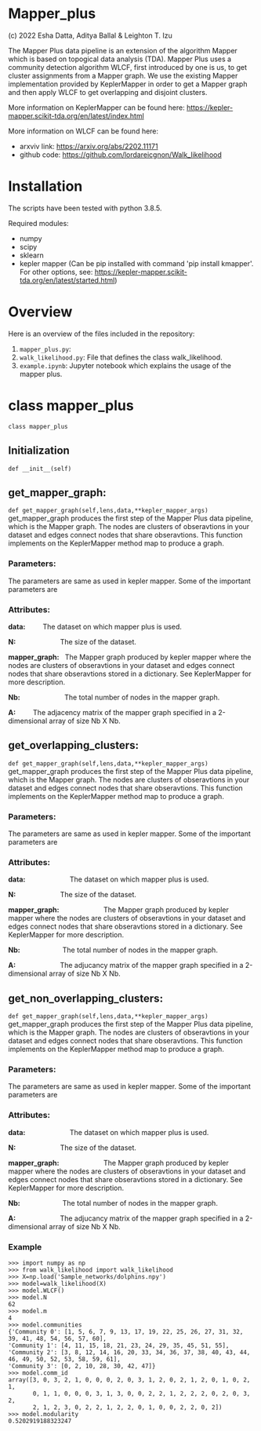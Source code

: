 # Mapper_plus

(c) 2022 Esha Datta, Aditya Ballal & Leighton T. Izu

The Mapper Plus data pipeline is an extension of the algorithm Mapper which is based on topogical data analysis (TDA). Mapper Plus uses a community detection algorithm WLCF, first introduced by one is us, to get cluster assignments from a Mapper graph. We use the existing Mapper implementation provided by KeplerMapper in order to get a Mapper graph and then apply WLCF to get overlapping and disjoint clusters. 

More information on KeplerMapper can be found here: https://kepler-mapper.scikit-tda.org/en/latest/index.html

More information on WLCF can be found here: 
- arxviv link: https://arxiv.org/abs/2202.11171
- github code: https://github.com/lordareicgnon/Walk_likelihood

# Installation

The scripts have been tested with python 3.8.5.

Required modules:
- numpy
- scipy
- sklearn
- kepler mapper (Can be pip installed with command 'pip install kmapper'. For other options, see: https://kepler-mapper.scikit-tda.org/en/latest/started.html)

# Overview

Here is an overview of the files included in the repository:
1. ```mapper_plus.py```: 
2. ```walk_likelihood.py```: File that defines the class walk_likelihood.
3. ```example.ipynb```: Jupyter notebook which explains the usage of the mapper plus.

# class mapper_plus

```class mapper_plus```
## Initialization
```def __init__(self)```

## get_mapper_graph:
```def get_mapper_graph(self,lens,data,**kepler_mapper_args)```
get_mapper_graph produces the first step of the Mapper Plus data pipeline, which is the Mapper graph. The nodes are clusters of obseravtions in your dataset and edges connect nodes that share obseravtions. This function implements on the KeplerMapper method map to produce a graph.


### Parameters: 
The parameters are same as used in kepler mapper. Some of the important parameters are

### Attributes:

__data:__ &nbsp; &nbsp; &nbsp; &nbsp; The dataset on which mapper plus is used.

__N:__	&nbsp; &nbsp; &nbsp; &nbsp; &nbsp; &nbsp; &nbsp; &nbsp; &nbsp; &nbsp; &nbsp; The size of the dataset.

__mapper_graph:__  &nbsp; The Mapper graph produced by kepler mapper where the nodes are clusters of obseravtions in your dataset and edges connect nodes that share obseravtions stored in a dictionary. See KeplerMapper for more description. 

__Nb:__ &nbsp; &nbsp; &nbsp; &nbsp; &nbsp; &nbsp; &nbsp; &nbsp; &nbsp; &nbsp; &nbsp; The total number of nodes in the mapper graph.

__A:__ &nbsp; &nbsp; &nbsp; &nbsp; The adjacency matrix of the mapper graph specified in a 2-dimensional array of size Nb X Nb.

## get_overlapping_clusters:
```def get_mapper_graph(self,lens,data,**kepler_mapper_args)```
get_mapper_graph produces the first step of the Mapper Plus data pipeline, which is the Mapper graph. The nodes are clusters of obseravtions in your dataset and edges connect nodes that share obseravtions. This function implements on the KeplerMapper method map to produce a graph.


### Parameters: 
The parameters are same as used in kepler mapper. Some of the important parameters are

### Attributes:

__data:__ &nbsp; &nbsp; &nbsp; &nbsp; &nbsp; &nbsp; &nbsp; &nbsp; &nbsp; &nbsp; &nbsp; The dataset on which mapper plus is used.

__N:__	&nbsp; &nbsp; &nbsp; &nbsp; &nbsp; &nbsp; &nbsp; &nbsp; &nbsp; &nbsp; &nbsp; The size of the dataset.

__mapper_graph:__  &nbsp; &nbsp; &nbsp; &nbsp; &nbsp; &nbsp; &nbsp; &nbsp; &nbsp; &nbsp; &nbsp; The Mapper graph produced by kepler mapper where the nodes are clusters of obseravtions in your dataset and edges connect nodes that share obseravtions stored in a dictionary. See KeplerMapper for more description. 

__Nb:__&nbsp; &nbsp; &nbsp; &nbsp; &nbsp; &nbsp; &nbsp; &nbsp; &nbsp; &nbsp; &nbsp; The total number of nodes in the mapper graph.

__A:__ &nbsp; &nbsp; &nbsp; &nbsp; &nbsp; &nbsp; &nbsp; &nbsp; &nbsp; &nbsp; &nbsp; The adjucancy matrix of the mapper graph specified in a 2-dimensional array of size Nb X Nb.

## get_non_overlapping_clusters:
```def get_mapper_graph(self,lens,data,**kepler_mapper_args)```
get_mapper_graph produces the first step of the Mapper Plus data pipeline, which is the Mapper graph. The nodes are clusters of obseravtions in your dataset and edges connect nodes that share obseravtions. This function implements on the KeplerMapper method map to produce a graph.


### Parameters: 
The parameters are same as used in kepler mapper. Some of the important parameters are

### Attributes:

__data:__ &nbsp; &nbsp; &nbsp; &nbsp; &nbsp; &nbsp; &nbsp; &nbsp; &nbsp; &nbsp; &nbsp; The dataset on which mapper plus is used.

__N:__	&nbsp; &nbsp; &nbsp; &nbsp; &nbsp; &nbsp; &nbsp; &nbsp; &nbsp; &nbsp; &nbsp; The size of the dataset.

__mapper_graph:__  &nbsp; &nbsp; &nbsp; &nbsp; &nbsp; &nbsp; &nbsp; &nbsp; &nbsp; &nbsp; &nbsp; The Mapper graph produced by kepler mapper where the nodes are clusters of obseravtions in your dataset and edges connect nodes that share obseravtions stored in a dictionary. See KeplerMapper for more description. 

__Nb:__&nbsp; &nbsp; &nbsp; &nbsp; &nbsp; &nbsp; &nbsp; &nbsp; &nbsp; &nbsp; &nbsp; The total number of nodes in the mapper graph.

__A:__ &nbsp; &nbsp; &nbsp; &nbsp; &nbsp; &nbsp; &nbsp; &nbsp; &nbsp; &nbsp; &nbsp; The adjucancy matrix of the mapper graph specified in a 2-dimensional array of size Nb X Nb.



### Example

```
>>> import numpy as np
>>> from walk_likelihood import walk_likelihood
>>> X=np.load('Sample_networks/dolphins.npy')
>>> model=walk_likelihood(X)
>>> model.WLCF()
>>> model.N
62
>>> model.m
4
>>> model.communities
{'Community 0': [1, 5, 6, 7, 9, 13, 17, 19, 22, 25, 26, 27, 31, 32, 39, 41, 48, 54, 56, 57, 60], 
'Community 1': [4, 11, 15, 18, 21, 23, 24, 29, 35, 45, 51, 55], 
'Community 2': [3, 8, 12, 14, 16, 20, 33, 34, 36, 37, 38, 40, 43, 44, 46, 49, 50, 52, 53, 58, 59, 61], 
'Community 3': [0, 2, 10, 28, 30, 42, 47]}
>>> model.comm_id
array([3, 0, 3, 2, 1, 0, 0, 0, 2, 0, 3, 1, 2, 0, 2, 1, 2, 0, 1, 0, 2, 1,
       0, 1, 1, 0, 0, 0, 3, 1, 3, 0, 0, 2, 2, 1, 2, 2, 2, 0, 2, 0, 3, 2,
       2, 1, 2, 3, 0, 2, 2, 1, 2, 2, 0, 1, 0, 0, 2, 2, 0, 2])
>>> model.modularity
0.5202919188323247
```
